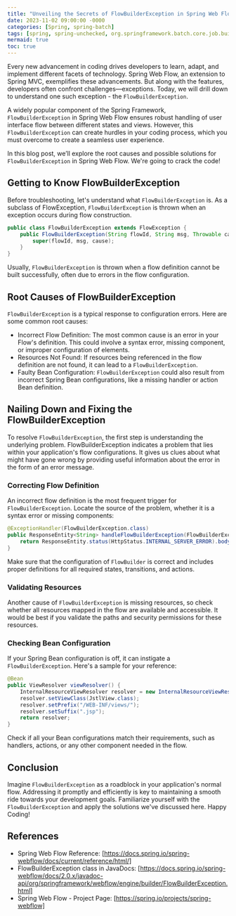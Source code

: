 ```yaml
---
title: "Unveiling the Secrets of FlowBuilderException in Spring Web Flow"
date: 2023-11-02 09:00:00 -0000
categories: [Spring, spring-batch]
tags: [spring, spring-unchecked, org.springframework.batch.core.job.builder]
mermaid: true
toc: true
---
```



Every new advancement in coding drives developers to learn, adapt, and implement different facets of technology. Spring Web Flow, an extension to Spring MVC, exemplifies these advancements. But along with the features, developers often confront challenges—exceptions. Today, we will drill down to understand one such exception - the `FlowBuilderException`.

A widely popular component of the Spring Framework, `FlowBuilderException` in Spring Web Flow ensures robust handling of user interface flow between different states and views. However, this `FlowBuilderException` can create hurdles in your coding process, which you must overcome to create a seamless user experience.

In this blog post, we’ll explore the root causes and possible solutions for `FlowBuilderException` in Spring Web Flow. We're going to crack the code!

## Getting to Know FlowBuilderException
Before troubleshooting, let's understand what `FlowBuilderException` is. As a subclass of FlowException, `FlowBuilderException` is thrown when an exception occurs during flow construction.

```java
public class FlowBuilderException extends FlowException {
    public FlowBuilderException(String flowId, String msg, Throwable cause) {
        super(flowId, msg, cause);
    }
}
```

Usually, `FlowBuilderException` is thrown when a flow definition cannot be built successfully, often due to errors in the flow configuration.

## Root Causes of FlowBuilderException
`FlowBuilderException` is a typical response to configuration errors. Here are some common root causes:

- Incorrect Flow Definition: The most common cause is an error in your Flow's definition. This could involve a syntax error, missing component, or improper configuration of elements.
- Resources Not Found: If resources being referenced in the flow definition are not found, it can lead to a `FlowBuilderException`.
- Faulty Bean Configuration: `FlowBuilderException` could also result from incorrect Spring Bean configurations, like a missing handler or action Bean definition.

## Nailing Down and Fixing the FlowBuilderException
To resolve `FlowBuilderException`, the first step is understanding the underlying problem. FlowBuilderException indicates a problem that lies within your application's flow configurations. It gives us clues about what might have gone wrong by providing useful information about the error in the form of an error message. 

### Correcting Flow Definition
An incorrect flow definition is the most frequent trigger for `FlowBuilderException`. Locate the source of the problem, whether it is a syntax error or missing components:

```java
@ExceptionHandler(FlowBuilderException.class)
public ResponseEntity<String> handleFlowBuilderException(FlowBuilderException ex) {
    return ResponseEntity.status(HttpStatus.INTERNAL_SERVER_ERROR).body("Flow Configuration Error: " + ex.getMessage());
}
```
Make sure that the configuration of `FlowBuilder` is correct and includes proper definitions for all required states, transitions, and actions.

### Validating Resources
Another cause of `FlowBuilderException` is missing resources, so check whether all resources mapped in the flow are available and accessible. It would be best if you validate the paths and security permissions for these resources.

### Checking Bean Configuration
If your Spring Bean configuration is off, it can instigate a `FlowBuilderException`. Here's a sample for your reference:

```java
@Bean
public ViewResolver viewResolver() {
    InternalResourceViewResolver resolver = new InternalResourceViewResolver();
    resolver.setViewClass(JstlView.class);
    resolver.setPrefix("/WEB-INF/views/");
    resolver.setSuffix(".jsp");
    return resolver;
}
```

Check if all your Bean configurations match their requirements, such as handlers, actions, or any other component needed in the flow.

## Conclusion
Imagine `FlowBuilderException` as a roadblock in your application's normal flow. Addressing it promptly and efficiently is key to maintaining a smooth ride towards your development goals. Familiarize yourself with the `FlowBuilderException` and apply the solutions we've discussed here. Happy Coding!

## References
- Spring Web Flow Reference: [https://docs.spring.io/spring-webflow/docs/current/reference/html/]
- FlowBuilderException class in JavaDocs: [https://docs.spring.io/spring-webflow/docs/2.0.x/javadoc-api/org/springframework/webflow/engine/builder/FlowBuilderException.html]
- Spring Web Flow - Project Page: [https://spring.io/projects/spring-webflow]

